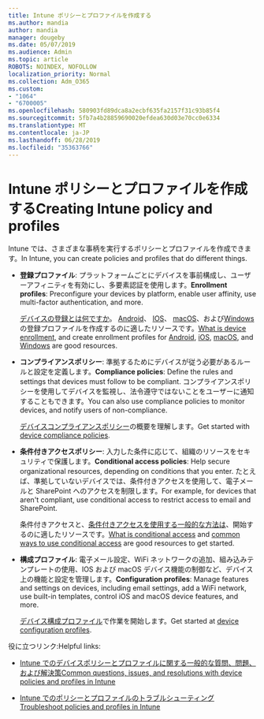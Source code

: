 ```yaml
---
title: Intune ポリシーとプロファイルを作成する
ms.author: mandia
author: mandia
manager: dougeby
ms.date: 05/07/2019
ms.audience: Admin
ms.topic: article
ROBOTS: NOINDEX, NOFOLLOW
localization_priority: Normal
ms.collection: Adm_O365
ms.custom:
- "1064"
- "6700005"
ms.openlocfilehash: 580903fd89dca8a2ecbf635fa2157f31c93b85f4
ms.sourcegitcommit: 5fb7a4b28859690020efdea630d03e70cc0e6334
ms.translationtype: MT
ms.contentlocale: ja-JP
ms.lasthandoff: 06/28/2019
ms.locfileid: "35363766"
---
```

# <a name="creating-intune-policy-and-profiles"></a><span data-ttu-id="f4fd9-102">Intune ポリシーとプロファイルを作成する</span><span class="sxs-lookup"><span data-stu-id="f4fd9-102">Creating Intune policy and profiles</span></span>

<span data-ttu-id="f4fd9-103">Intune では、さまざまな事柄を実行するポリシーとプロファイルを作成できます。</span><span class="sxs-lookup"><span data-stu-id="f4fd9-103">In Intune, you can create policies and profiles that do different things.</span></span>

- <span data-ttu-id="f4fd9-104">**登録プロファイル**: プラットフォームごとにデバイスを事前構成し、ユーザーアフィニティを有効にし、多要素認証を使用します。</span><span class="sxs-lookup"><span data-stu-id="f4fd9-104">**Enrollment profiles**: Preconfigure your devices by platform, enable user affinity, use multi-factor authentication, and more.</span></span>

  <span data-ttu-id="f4fd9-105">[デバイスの登録とは何ですか](https://docs.microsoft.com/intune/device-enrollment)。 [Android](https://docs.microsoft.com/intune/android-enroll)、 [IOS](https://docs.microsoft.com/intune/ios-enroll)、 [macOS](https://docs.microsoft.com/intune/macos-enroll)、および[Windows](https://docs.microsoft.com/intune/windows-enrollment-methods)の登録プロファイルを作成するのに適したリソースです。</span><span class="sxs-lookup"><span data-stu-id="f4fd9-105">[What is device enrollment](https://docs.microsoft.com/intune/device-enrollment), and create enrollment profiles for [Android](https://docs.microsoft.com/intune/android-enroll), [iOS](https://docs.microsoft.com/intune/ios-enroll), [macOS](https://docs.microsoft.com/intune/macos-enroll), and [Windows](https://docs.microsoft.com/intune/windows-enrollment-methods) are good resources.</span></span>

- <span data-ttu-id="f4fd9-106">**コンプライアンスポリシー**: 準拠するためにデバイスが従う必要があるルールと設定を定義します。</span><span class="sxs-lookup"><span data-stu-id="f4fd9-106">**Compliance policies**: Define the rules and settings that devices must follow to be compliant.</span></span> <span data-ttu-id="f4fd9-107">コンプライアンスポリシーを使用してデバイスを監視し、法令遵守ではないことをユーザーに通知することもできます。</span><span class="sxs-lookup"><span data-stu-id="f4fd9-107">You can also use compliance policies to monitor devices, and notify users of non-compliance.</span></span>

  <span data-ttu-id="f4fd9-108">[デバイスコンプライアンスポリシー](https://docs.microsoft.com/intune/device-compliance-get-started)の概要を理解します。</span><span class="sxs-lookup"><span data-stu-id="f4fd9-108">Get started with [device compliance policies](https://docs.microsoft.com/intune/device-compliance-get-started).</span></span>
- <span data-ttu-id="f4fd9-109">**条件付きアクセスポリシー**: 入力した条件に応じて、組織のリソースをセキュリティで保護します。</span><span class="sxs-lookup"><span data-stu-id="f4fd9-109">**Conditional access policies**: Help secure organizational resources, depending on conditions that you enter.</span></span> <span data-ttu-id="f4fd9-110">たとえば、準拠していないデバイスでは、条件付きアクセスを使用して、電子メールと SharePoint へのアクセスを制限します。</span><span class="sxs-lookup"><span data-stu-id="f4fd9-110">For example, for devices that aren't compliant, use conditional access to restrict access to email and SharePoint.</span></span>

  <span data-ttu-id="f4fd9-111">条件付きアクセスと、[条件付きアクセスを使用する一般的な方法](https://docs.microsoft.com/intune/conditional-access-intune-common-ways-use)[は](https://docs.microsoft.com/intune/conditional-access)、開始するのに適したリソースです。</span><span class="sxs-lookup"><span data-stu-id="f4fd9-111">[What is conditional access](https://docs.microsoft.com/intune/conditional-access) and [common ways to use conditional access](https://docs.microsoft.com/intune/conditional-access-intune-common-ways-use) are good resources to get started.</span></span>

- <span data-ttu-id="f4fd9-112">**構成プロファイル**: 電子メール設定、WiFi ネットワークの追加、組み込みテンプレートの使用、IOS および macOS デバイス機能の制御など、デバイス上の機能と設定を管理します。</span><span class="sxs-lookup"><span data-stu-id="f4fd9-112">**Configuration profiles**: Manage features and settings on devices, including email settings, add a WiFi network, use built-in templates, control iOS and macOS device features, and more.</span></span>

  <span data-ttu-id="f4fd9-113">[デバイス構成プロファイル](https://docs.microsoft.com/intune/device-profiles)で作業を開始します。</span><span class="sxs-lookup"><span data-stu-id="f4fd9-113">Get started at [device configuration profiles](https://docs.microsoft.com/intune/device-profiles).</span></span>

<span data-ttu-id="f4fd9-114">役に立つリンク:</span><span class="sxs-lookup"><span data-stu-id="f4fd9-114">Helpful links:</span></span>

- [<span data-ttu-id="f4fd9-115">Intune でのデバイスポリシーとプロファイルに関する一般的な質問、問題、および解決策</span><span class="sxs-lookup"><span data-stu-id="f4fd9-115">Common questions, issues, and resolutions with device policies and profiles in Intune</span></span>](https://docs.microsoft.com/intune/device-profile-troubleshoot)

- [<span data-ttu-id="f4fd9-116">Intune でのポリシーとプロファイルのトラブルシューティング</span><span class="sxs-lookup"><span data-stu-id="f4fd9-116">Troubleshoot policies and profiles in Intune</span></span>](https://docs.microsoft.com/intune/troubleshoot-policies-in-microsoft-intune)
